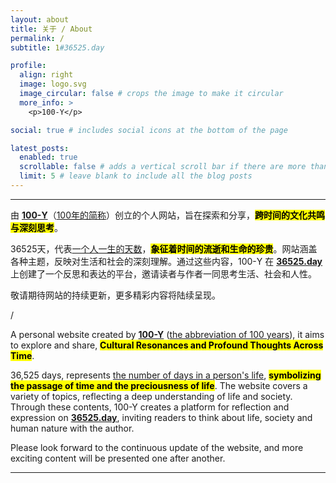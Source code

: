```yaml
---
layout: about
title: 关于 / About
permalink: /
subtitle: 1#36525.day

profile:
  align: right
  image: logo.svg
  image_circular: false # crops the image to make it circular
  more_info: >
    <p>100-Y</p>

social: true # includes social icons at the bottom of the page

latest_posts:
  enabled: true
  scrollable: false # adds a vertical scroll bar if there are more than 3 new posts items
  limit: 5 # leave blank to include all the blog posts
---
```


---

由 **<a href='/'>100-Y</a>**（<u>100年的简称</u>）创立的个人网站，旨在探索和分享，**<mark>跨时间的文化共鸣与深刻思考</mark>**。

36525天，代表<u>一个人一生的天数</u>，**<mark>象征着时间的流逝和生命的珍贵</mark>**。网站涵盖各种主题，反映对生活和社会的深刻理解。通过这些内容，100-Y 在 **<a href='/'>36525.day</a>** 上创建了一个反思和表达的平台，邀请读者与作者一同思考生活、社会和人性。

敬请期待网站的持续更新，更多精彩内容将陆续呈现。

/

A personal website created by **<a href='/'>100-Y</a>** (<u>the abbreviation of 100 years</u>), it aims to explore and share, **<mark>Cultural Resonances and Profound Thoughts Across Time</mark>**.

36,525 days, represents <u>the number of days in a person's life</u>, **<mark>symbolizing the passage of time and the preciousness of life</mark>**. The website covers a variety of topics, reflecting a deep understanding of life and society. Through these contents, 100-Y creates a platform for reflection and expression on **<a href='/'>36525.day</a>**, inviting readers to think about life, society and human nature with the author.

Please look forward to the continuous update of the website, and more exciting content will be presented one after another.

---
